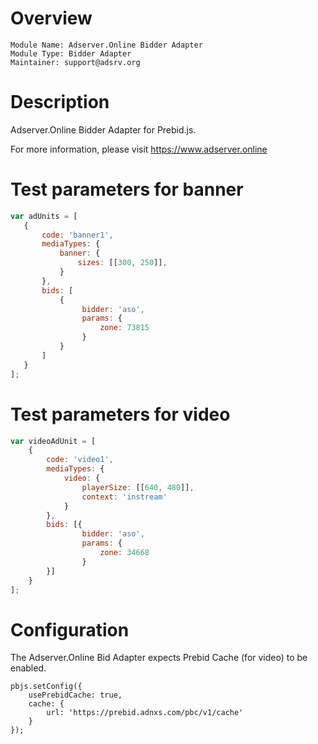 # Overview

```
Module Name: Adserver.Online Bidder Adapter
Module Type: Bidder Adapter
Maintainer: support@adsrv.org
```

# Description

Adserver.Online Bidder Adapter for Prebid.js.

For more information, please visit https://www.adserver.online

# Test parameters for banner
```js
var adUnits = [
   {
       code: 'banner1',
       mediaTypes: {
           banner: {
               sizes: [[300, 250]],
           }
       },
       bids: [
           {
                bidder: 'aso',
                params: {
                    zone: 73815
                }
           }
       ]
   }
];
```

# Test parameters for video
```js
var videoAdUnit = [
    {
        code: 'video1',
        mediaTypes: {
            video: {
                playerSize: [[640, 480]],
                context: 'instream'
            }
        },
        bids: [{
                bidder: 'aso',
                params: {
                    zone: 34668
                }
        }]
    }
];
```

# Configuration

The Adserver.Online Bid Adapter expects Prebid Cache (for video) to be enabled.

```
pbjs.setConfig({
    usePrebidCache: true,
    cache: {
        url: 'https://prebid.adnxs.com/pbc/v1/cache'
    }
});
```

